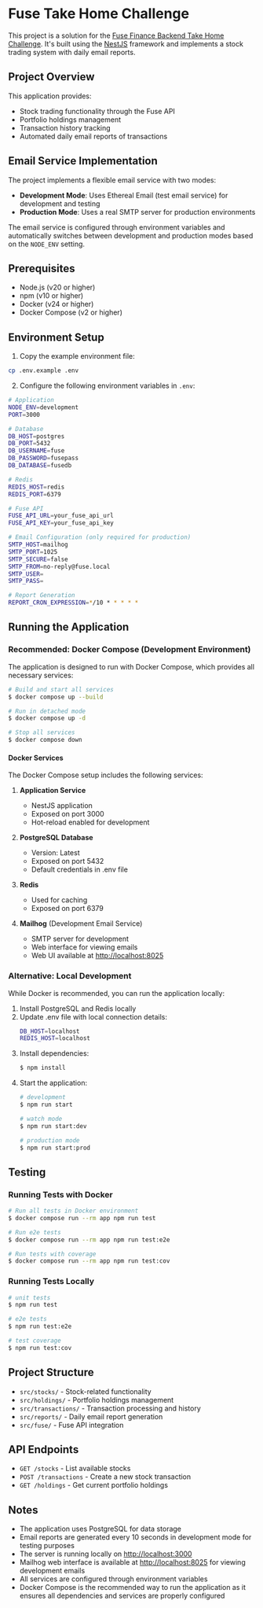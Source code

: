 # Fuse Take Home Challenge

This project is a solution for the [Fuse Finance Backend Take Home Challenge](https://github.com/FuseFinance/be-take-home). It's built using the [NestJS](https://docs.nestjs.com) framework and implements a stock trading system with daily email reports.

## Project Overview

This application provides:
- Stock trading functionality through the Fuse API
- Portfolio holdings management
- Transaction history tracking
- Automated daily email reports of transactions

## Email Service Implementation

The project implements a flexible email service with two modes:
- **Development Mode**: Uses Ethereal Email (test email service) for development and testing
- **Production Mode**: Uses a real SMTP server for production environments

The email service is configured through environment variables and automatically switches between development and production modes based on the `NODE_ENV` setting.

## Prerequisites

- Node.js (v20 or higher)
- npm (v10 or higher)
- Docker (v24 or higher)
- Docker Compose (v2 or higher)

## Environment Setup

1. Copy the example environment file:
```bash
cp .env.example .env
```

2. Configure the following environment variables in `.env`:
```bash
# Application
NODE_ENV=development
PORT=3000

# Database
DB_HOST=postgres
DB_PORT=5432
DB_USERNAME=fuse
DB_PASSWORD=fusepass
DB_DATABASE=fusedb

# Redis
REDIS_HOST=redis
REDIS_PORT=6379

# Fuse API
FUSE_API_URL=your_fuse_api_url
FUSE_API_KEY=your_fuse_api_key

# Email Configuration (only required for production)
SMTP_HOST=mailhog
SMTP_PORT=1025
SMTP_SECURE=false
SMTP_FROM=no-reply@fuse.local
SMTP_USER=
SMTP_PASS=

# Report Generation
REPORT_CRON_EXPRESSION=*/10 * * * * *
```

## Running the Application

### Recommended: Docker Compose (Development Environment)

The application is designed to run with Docker Compose, which provides all necessary services:

```bash
# Build and start all services
$ docker compose up --build

# Run in detached mode
$ docker compose up -d

# Stop all services
$ docker compose down
```

#### Docker Services

The Docker Compose setup includes the following services:

1. **Application Service**
   - NestJS application
   - Exposed on port 3000
   - Hot-reload enabled for development

2. **PostgreSQL Database**
   - Version: Latest
   - Exposed on port 5432
   - Default credentials in .env file

3. **Redis**
   - Used for caching
   - Exposed on port 6379

4. **Mailhog** (Development Email Service)
   - SMTP server for development
   - Web interface for viewing emails
   - Web UI available at [http://localhost:8025](http://localhost:8025)

### Alternative: Local Development

While Docker is recommended, you can run the application locally:

1. Install PostgreSQL and Redis locally
2. Update .env file with local connection details:
   ```bash
   DB_HOST=localhost
   REDIS_HOST=localhost
   ```
3. Install dependencies:
   ```bash
   $ npm install
   ```
4. Start the application:
   ```bash
   # development
   $ npm run start

   # watch mode
   $ npm run start:dev

   # production mode
   $ npm run start:prod
   ```

## Testing

### Running Tests with Docker

```bash
# Run all tests in Docker environment
$ docker compose run --rm app npm run test

# Run e2e tests
$ docker compose run --rm app npm run test:e2e

# Run tests with coverage
$ docker compose run --rm app npm run test:cov
```

### Running Tests Locally

```bash
# unit tests
$ npm run test

# e2e tests
$ npm run test:e2e

# test coverage
$ npm run test:cov
```

## Project Structure

- `src/stocks/` - Stock-related functionality
- `src/holdings/` - Portfolio holdings management
- `src/transactions/` - Transaction processing and history
- `src/reports/` - Daily email report generation
- `src/fuse/` - Fuse API integration

## API Endpoints

- `GET /stocks` - List available stocks
- `POST /transactions` - Create a new stock transaction
- `GET /holdings` - Get current portfolio holdings

## Notes

- The application uses PostgreSQL for data storage
- Email reports are generated every 10 seconds in development mode for testing purposes
- The server is running locally on [http://localhost:3000](http://localhost:3000)
- Mailhog web interface is available at [http://localhost:8025](http://localhost:8025) for viewing development emails
- All services are configured through environment variables
- Docker Compose is the recommended way to run the application as it ensures all dependencies and services are properly configured
